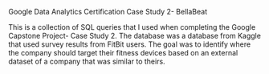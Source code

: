 Google Data Analytics Certification Case Study 2- BellaBeat

This is a collection of SQL queries that I used when completing the Google Capstone Project- Case Study 2. The database was a  database from Kaggle that used survey results from FitBit users. The goal was to identify where the company should target their fitness devices based on an external dataset of a company that was similar to theirs.

